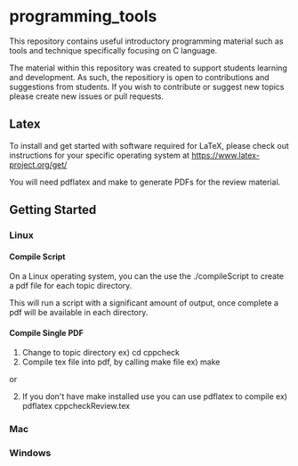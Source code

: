 # programming_tools
This repository contains useful introductory programming material such as tools and technique specifically focusing on C language.

The material within this repository was created to support students learning and development. As such, the repositiory is open to contributions and suggestions from students. If you wish to contribute or suggest new topics please create new issues or pull requests.

## Latex

To install and get started with software required for LaTeX, please check out instructions for your specific operating system at https://www.latex-project.org/get/ 

You will need pdflatex and make to generate PDFs for the review material.

## Getting Started

### Linux

#### Compile Script
  On a Linux operating system, you can the use the ./compileScript to create a pdf file for each topic directory.
  
  This will run a script with a significant amount of output, once complete a pdf will be available in each directory.

#### Compile Single PDF
  1) Change to topic directory
    ex) cd cppcheck
  2) Compile tex file into pdf, by calling make file
    ex) make
    
  or
  
  2) If you don't have make installed use you can use pdflatex to compile
  ex) pdflatex cppcheckReview.tex

### Mac

### Windows
